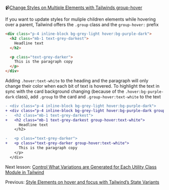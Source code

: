 📹[Change Styles on Multiple Elements with Tailwinds group-hover](https://egghead.io/lessons/tailwind-change-styles-on-multiple-elements-with-tailwinds-group-hover)

If you want to update styles for muliple children elements while hovering over a parent, Tailwind offers the `.group` class and the `group-hover:` prefix

```html
<div class="p-4 inline-block bg-grey-light hover:bg-purple-dark">
  <h2 class="mb-1 text-grey-darkest">
    Headline text
  </h2>

  <p class="text-grey-darker">
    This is the paragraph copy
  </p>
</div>
```

Adding `.hover:text-white` to the heading and the paragraph will only change their color when each bit of text is hovered. To highlight the text in sync with the card background changing (because of the `.hover:bg-purple-dark` class), add `.group` to the card and `.group-hover:text-white` to the text

```diff
- <div class="p-4 inline-block bg-grey-light hover:bg-purple-dark">
+ <div class="p-4 inline-block bg-grey-light hover:bg-purple-dark group">
-   <h2 class="mb-1 text-grey-darkest">
+   <h2 class="mb-1 text-grey-darkest group-hover:text-white">
      Headline text
    </h2>

-   <p class="text-grey-darker">
+   <p class="text-grey-darker group-hover:text-white">
      This is the paragraph copy
    </p>
  </div>
```

Next lesson: [Control What Variations are Generated for Each Utility Class Module in Tailwind](https://egghead.io/lessons/tailwind-control-what-variations-are-generated-for-each-utility-class-module-in-tailwind)

Previous: [Style Elements on hover and focus with Tailwind’s State Variants](https://egghead.io/lessons/tailwind-style-elements-on-hover-and-focus-with-tailwind-s-state-variants)